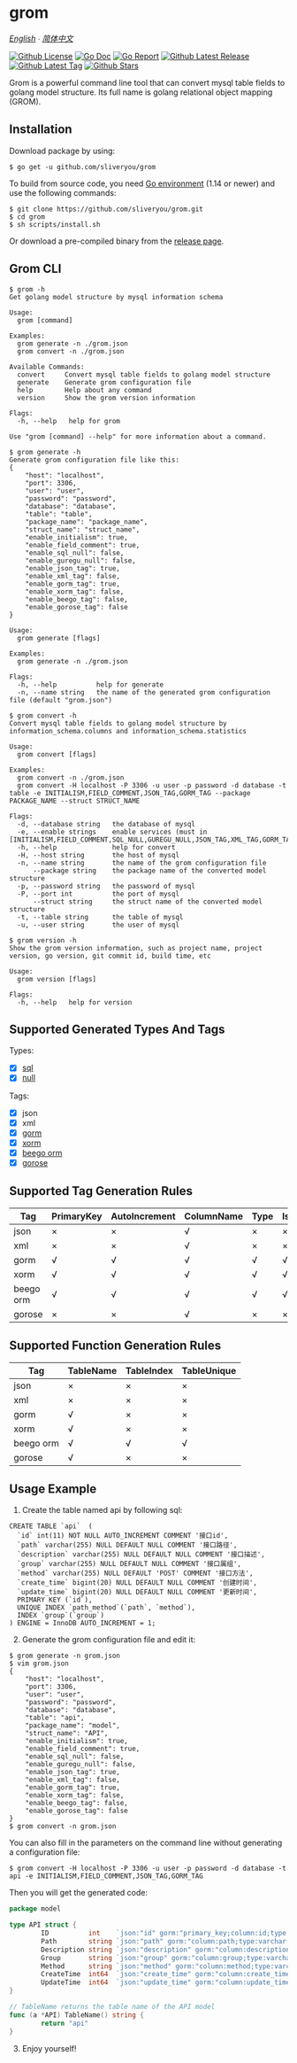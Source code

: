 # grom

*[English](README.md) ∙ [简体中文](README_zh-CN.md)*

[![Github License](https://img.shields.io/github/license/sliveryou/grom.svg?style=flat)](https://github.com/sliveryou/grom/blob/master/LICENSE)
[![Go Doc](https://godoc.org/github.com/sliveryou/grom?status.svg)](https://pkg.go.dev/github.com/sliveryou/grom)
[![Go Report](https://goreportcard.com/badge/github.com/sliveryou/grom)](https://goreportcard.com/report/github.com/sliveryou/grom)
[![Github Latest Release](https://img.shields.io/github/release/sliveryou/grom.svg?style=flat)](https://github.com/sliveryou/grom/releases/latest)
[![Github Latest Tag](https://img.shields.io/github/tag/sliveryou/grom.svg?style=flat)](https://github.com/sliveryou/grom/tags)
[![Github Stars](https://img.shields.io/github/stars/sliveryou/grom.svg?style=flat)](https://github.com/sliveryou/grom/stargazers)

Grom is a powerful command line tool that can convert mysql table fields to golang model structure. 
Its full name is golang relational object mapping (GROM).

## Installation

Download package by using:

```shell script
$ go get -u github.com/sliveryou/grom
```

To build from source code, you need [Go environment](https://golang.org/dl/) (1.14 or newer) and use the following commands:

```shell script
$ git clone https://github.com/sliveryou/grom.git
$ cd grom
$ sh scripts/install.sh
```

Or download a pre-compiled binary from the [release page](https://github.com/sliveryou/grom/releases).

## Grom CLI

```shell script
$ grom -h
Get golang model structure by mysql information schema

Usage:
  grom [command]

Examples:
  grom generate -n ./grom.json
  grom convert -n ./grom.json

Available Commands:
  convert     Convert mysql table fields to golang model structure
  generate    Generate grom configuration file
  help        Help about any command
  version     Show the grom version information

Flags:
  -h, --help   help for grom

Use "grom [command] --help" for more information about a command.

$ grom generate -h
Generate grom configuration file like this:
{
    "host": "localhost",
    "port": 3306,
    "user": "user",
    "password": "password",
    "database": "database",
    "table": "table",
    "package_name": "package_name",
    "struct_name": "struct_name",
    "enable_initialism": true,
    "enable_field_comment": true,
    "enable_sql_null": false,
    "enable_guregu_null": false,
    "enable_json_tag": true,
    "enable_xml_tag": false,
    "enable_gorm_tag": true,
    "enable_xorm_tag": false,
    "enable_beego_tag": false,
    "enable_gorose_tag": false
}

Usage:
  grom generate [flags]

Examples:
  grom generate -n ./grom.json

Flags:
  -h, --help          help for generate
  -n, --name string   the name of the generated grom configuration file (default "grom.json")

$ grom convert -h
Convert mysql table fields to golang model structure by information_schema.columns and information_schema.statistics

Usage:
  grom convert [flags]

Examples:
  grom convert -n ./grom.json
  grom convert -H localhost -P 3306 -u user -p password -d database -t table -e INITIALISM,FIELD_COMMENT,JSON_TAG,GORM_TAG --package PACKAGE_NAME --struct STRUCT_NAME

Flags:
  -d, --database string   the database of mysql
  -e, --enable strings    enable services (must in [INITIALISM,FIELD_COMMENT,SQL_NULL,GUREGU_NULL,JSON_TAG,XML_TAG,GORM_TAG,XORM_TAG,BEEGO_TAG,GOROSE_TAG])
  -h, --help              help for convert
  -H, --host string       the host of mysql
  -n, --name string       the name of the grom configuration file
      --package string    the package name of the converted model structure
  -p, --password string   the password of mysql
  -P, --port int          the port of mysql
      --struct string     the struct name of the converted model structure
  -t, --table string      the table of mysql
  -u, --user string       the user of mysql

$ grom version -h
Show the grom version information, such as project name, project version, go version, git commit id, build time, etc

Usage:
  grom version [flags]

Flags:
  -h, --help   help for version
```

## Supported Generated Types And Tags

Types:

- [x] [sql](https://godoc.org/database/sql#NullBool)
- [x] [null](https://godoc.org/github.com/guregu/null#Bool)

Tags:

- [x] json
- [x] xml
- [x] [gorm](https://gorm.io/docs/models.html)
- [x] [xorm](https://gobook.io/read/gitea.com/xorm/manual-en-US/chapter-02/4.columns.html)
- [x] [beego orm](https://beego.me/docs/mvc/model/models.md)
- [x] [gorose](https://www.kancloud.cn/fizz/gorose-2/1135839)

## Supported Tag Generation Rules

|    Tag    | PrimaryKey | AutoIncrement | ColumnName | Type | IsNullable | Indexes | Uniques | Default | Comment | ForeignKey |
|-----------|------------|---------------|------------|------|------------|---------|---------|---------|---------|------------|
|   json    |      ×     |       ×       |      √     |  ×   |      ×     |    ×    |    ×    |    ×    |    ×    |      ×     |
|   xml     |      ×     |       ×       |      √     |  ×   |      ×     |    ×    |    ×    |    ×    |    ×    |      ×     |
|   gorm    |      √     |       √       |      √     |  √   |      √     |    √    |    √    |    √    |    √    |      ×     |
|   xorm    |      √     |       √       |      √     |  √   |      √     |    √    |    √    |    √    |    √    |      ×     |
| beego orm |      √     |       √       |      √     |  √   |      √     |    ×    |    ×    |    √    |    √    |      ×     |
|  gorose   |      ×     |       ×       |      √     |  ×   |      ×     |    ×    |    ×    |    ×    |    ×    |      ×     |

## Supported Function Generation Rules

|    Tag    | TableName | TableIndex | TableUnique |
|-----------|-----------|------------|-------------|
|   json    |     ×     |     ×      |      ×      |
|   xml     |     ×     |     ×      |      ×      |
|   gorm    |     √     |     ×      |      ×      |
|   xorm    |     √     |     ×      |      ×      |
| beego orm |     √     |     √      |      √      |
|  gorose   |     √     |     ×      |      ×      |

## Usage Example

1. Create the table named api by following sql: 

```mysql
CREATE TABLE `api`  (
  `id` int(11) NOT NULL AUTO_INCREMENT COMMENT '接口id',
  `path` varchar(255) NULL DEFAULT NULL COMMENT '接口路径',
  `description` varchar(255) NULL DEFAULT NULL COMMENT '接口描述',
  `group` varchar(255) NULL DEFAULT NULL COMMENT '接口属组',
  `method` varchar(255) NULL DEFAULT 'POST' COMMENT '接口方法',
  `create_time` bigint(20) NULL DEFAULT NULL COMMENT '创建时间',
  `update_time` bigint(20) NULL DEFAULT NULL COMMENT '更新时间',
  PRIMARY KEY (`id`),
  UNIQUE INDEX `path_method`(`path`, `method`),
  INDEX `group`(`group`)
) ENGINE = InnoDB AUTO_INCREMENT = 1;
```

2. Generate the grom configuration file and edit it:

```shell script
$ grom generate -n grom.json 
$ vim grom.json
{
    "host": "localhost",
    "port": 3306,
    "user": "user",
    "password": "password",
    "database": "database",
    "table": "api",
    "package_name": "model",
    "struct_name": "API",
    "enable_initialism": true,
    "enable_field_comment": true,
    "enable_sql_null": false,
    "enable_guregu_null": false,
    "enable_json_tag": true,
    "enable_xml_tag": false,
    "enable_gorm_tag": true,
    "enable_xorm_tag": false,
    "enable_beego_tag": false,
    "enable_gorose_tag": false
}
$ grom convert -n grom.json
```

You can also fill in the parameters on the command line without generating a configuration file:

```shell script
$ grom convert -H localhost -P 3306 -u user -p password -d database -t api -e INITIALISM,FIELD_COMMENT,JSON_TAG,GORM_TAG
```

Then you will get the generated code:

```go
package model

type API struct {
        ID          int    `json:"id" gorm:"primary_key;column:id;type:int(11) auto_increment;comment:'接口id'"`                           // 接口id
        Path        string `json:"path" gorm:"column:path;type:varchar(255);unique_index:path_method;comment:'接口路径'"`                    // 接口路径
        Description string `json:"description" gorm:"column:description;type:varchar(255);comment:'接口描述'"`                               // 接口描述
        Group       string `json:"group" gorm:"column:group;type:varchar(255);index:group;comment:'接口属组'"`                               // 接口属组
        Method      string `json:"method" gorm:"column:method;type:varchar(255);unique_index:path_method;default:'POST';comment:'接口方法'"` // 接口方法
        CreateTime  int64  `json:"create_time" gorm:"column:create_time;type:bigint(20);comment:'创建时间'"`                                 // 创建时间
        UpdateTime  int64  `json:"update_time" gorm:"column:update_time;type:bigint(20);comment:'更新时间'"`                                 // 更新时间
}

// TableName returns the table name of the API model
func (a *API) TableName() string {
        return "api"
}
```

3. Enjoy yourself!
